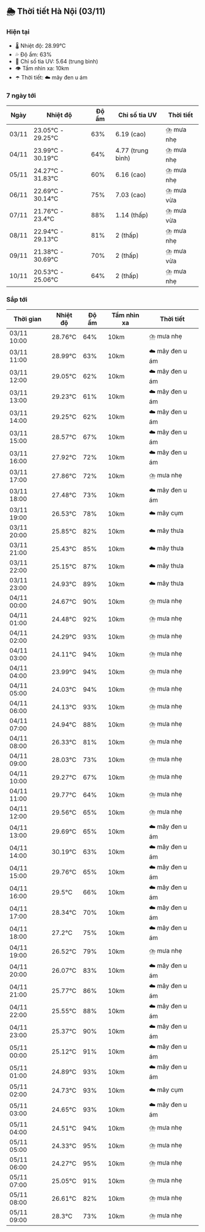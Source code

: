 ## 🌦️ Thời tiết Hà Nội (03/11)

### Hiện tại

- 🌡️ Nhiệt độ: 28.99℃
- 💦 Độ ẩm: 63%
- 🌟 Chỉ số tia UV: 5.64 (trung bình)
- 👁️ Tầm nhìn xa: 10km
- ☂️ Thời tiết: ☁️ mây đen u ám

### 7 ngày tới

| Ngày | Nhiệt độ | Độ ẩm | Chỉ số tia UV | Thời tiết |
| --- | --- | --- | --- | --- |
| 03/11 | 23.05℃ - 29.25℃ | 63% | 6.19 (cao) | ⛈️ mưa nhẹ |
| 04/11 | 23.99℃ - 30.19℃ | 64% | 4.77 (trung bình) | ⛈️ mưa nhẹ |
| 05/11 | 24.27℃ - 31.83℃ | 60% | 6.16 (cao) | ⛈️ mưa nhẹ |
| 06/11 | 22.69℃ - 30.14℃ | 75% | 7.03 (cao) | ⛈️ mưa vừa |
| 07/11 | 21.76℃ - 23.4℃ | 88% | 1.14 (thấp) | ⛈️ mưa vừa |
| 08/11 | 22.94℃ - 29.13℃ | 81% | 2 (thấp) | ⛈️ mưa nhẹ |
| 09/11 | 21.38℃ - 30.69℃ | 70% | 2 (thấp) | ⛈️ mưa vừa |
| 10/11 | 20.53℃ - 25.06℃ | 64% | 2 (thấp) | ⛈️ mưa nhẹ |

### Sắp tới

| Thời gian | Nhiệt độ | Độ ẩm | Tầm nhìn xa | Thời tiết |
| --- | --- | --- | --- | --- |
| 03/11 10:00 | 28.76℃ | 64% | 10km | ⛈️ mưa nhẹ |
| 03/11 11:00 | 28.99℃ | 63% | 10km | ☁️ mây đen u ám |
| 03/11 12:00 | 29.05℃ | 62% | 10km | ☁️ mây đen u ám |
| 03/11 13:00 | 29.23℃ | 61% | 10km | ☁️ mây đen u ám |
| 03/11 14:00 | 29.25℃ | 62% | 10km | ☁️ mây đen u ám |
| 03/11 15:00 | 28.57℃ | 67% | 10km | ☁️ mây đen u ám |
| 03/11 16:00 | 27.92℃ | 72% | 10km | ☁️ mây đen u ám |
| 03/11 17:00 | 27.86℃ | 72% | 10km | ⛈️ mưa nhẹ |
| 03/11 18:00 | 27.48℃ | 73% | 10km | ☁️ mây đen u ám |
| 03/11 19:00 | 26.53℃ | 78% | 10km | ☁️ mây cụm |
| 03/11 20:00 | 25.85℃ | 82% | 10km | ☁️ mây thưa |
| 03/11 21:00 | 25.43℃ | 85% | 10km | ☁️ mây thưa |
| 03/11 22:00 | 25.15℃ | 87% | 10km | ☁️ mây thưa |
| 03/11 23:00 | 24.93℃ | 89% | 10km | ☁️ mây thưa |
| 04/11 00:00 | 24.67℃ | 90% | 10km | ⛈️ mưa nhẹ |
| 04/11 01:00 | 24.48℃ | 92% | 10km | ⛈️ mưa nhẹ |
| 04/11 02:00 | 24.29℃ | 93% | 10km | ⛈️ mưa nhẹ |
| 04/11 03:00 | 24.11℃ | 94% | 10km | ⛈️ mưa nhẹ |
| 04/11 04:00 | 23.99℃ | 94% | 10km | ⛈️ mưa nhẹ |
| 04/11 05:00 | 24.03℃ | 94% | 10km | ⛈️ mưa nhẹ |
| 04/11 06:00 | 24.13℃ | 93% | 10km | ⛈️ mưa nhẹ |
| 04/11 07:00 | 24.94℃ | 88% | 10km | ⛈️ mưa nhẹ |
| 04/11 08:00 | 26.33℃ | 81% | 10km | ⛈️ mưa nhẹ |
| 04/11 09:00 | 28.03℃ | 73% | 10km | ⛈️ mưa nhẹ |
| 04/11 10:00 | 29.27℃ | 67% | 10km | ⛈️ mưa nhẹ |
| 04/11 11:00 | 29.77℃ | 64% | 10km | ⛈️ mưa nhẹ |
| 04/11 12:00 | 29.56℃ | 65% | 10km | ⛈️ mưa nhẹ |
| 04/11 13:00 | 29.69℃ | 65% | 10km | ☁️ mây đen u ám |
| 04/11 14:00 | 30.19℃ | 63% | 10km | ☁️ mây đen u ám |
| 04/11 15:00 | 29.76℃ | 65% | 10km | ☁️ mây đen u ám |
| 04/11 16:00 | 29.5℃ | 66% | 10km | ☁️ mây đen u ám |
| 04/11 17:00 | 28.34℃ | 70% | 10km | ☁️ mây đen u ám |
| 04/11 18:00 | 27.2℃ | 75% | 10km | ☁️ mây đen u ám |
| 04/11 19:00 | 26.52℃ | 79% | 10km | ⛈️ mưa nhẹ |
| 04/11 20:00 | 26.07℃ | 83% | 10km | ☁️ mây đen u ám |
| 04/11 21:00 | 25.77℃ | 86% | 10km | ☁️ mây đen u ám |
| 04/11 22:00 | 25.55℃ | 88% | 10km | ☁️ mây đen u ám |
| 04/11 23:00 | 25.37℃ | 90% | 10km | ☁️ mây đen u ám |
| 05/11 00:00 | 25.12℃ | 91% | 10km | ☁️ mây đen u ám |
| 05/11 01:00 | 24.89℃ | 93% | 10km | ☁️ mây đen u ám |
| 05/11 02:00 | 24.73℃ | 93% | 10km | ☁️ mây cụm |
| 05/11 03:00 | 24.65℃ | 93% | 10km | ☁️ mây đen u ám |
| 05/11 04:00 | 24.51℃ | 94% | 10km | ⛈️ mưa nhẹ |
| 05/11 05:00 | 24.33℃ | 95% | 10km | ⛈️ mưa nhẹ |
| 05/11 06:00 | 24.27℃ | 95% | 10km | ⛈️ mưa nhẹ |
| 05/11 07:00 | 25.05℃ | 91% | 10km | ⛈️ mưa nhẹ |
| 05/11 08:00 | 26.61℃ | 82% | 10km | ⛈️ mưa nhẹ |
| 05/11 09:00 | 28.3℃ | 73% | 10km | ⛈️ mưa nhẹ |
